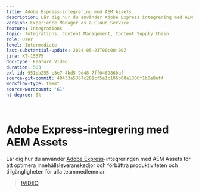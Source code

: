 ```yaml
---
title: Adobe Express-integrering med AEM Assets
description: Lär dig hur du använder Adobe Express integrering med AEM Assets för att optimera innehållsförsörjningskedjorna, förbättra produktiviteten och tillgängligheten för alla teammedlemmar.
version: Experience Manager as a Cloud Service
feature: Integrations
topic: Integrations, Content Management, Content Supply Chain
role: User
level: Intermediate
last-substantial-update: 2024-05-23T00:00:00Z
jira: KT-15375
doc-type: Feature Video
duration: 583
exl-id: 951bb255-e3e7-4bd5-9d48-7ff0469860af
source-git-commit: 48433a5367c281cf5a1c106b08a1306f1b0e8ef4
workflow-type: tm+mt
source-wordcount: '61'
ht-degree: 0%

---
```


# Adobe Express-integrering med AEM Assets

Lär dig hur du använder [Adobe Express](https://www.adobe.com/express/)-integreringen med AEM Assets för att optimera innehållsleveranskedjor och förbättra produktiviteten och tillgängligheten för alla teammedlemmar.

>[!VIDEO](https://video.tv.adobe.com/v/3453136/?learn=on&captions=swe)
